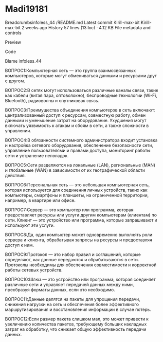 # Madi19181
Breadcrumbsinfoless_44
/README.md
Latest commit
Kirill-max-bit
Kirill-max-bit
2 weeks ago
History
57 lines (13 loc) · 4.12 KB
File metadata and controls

Preview

Code

Blame
infoless_44

ВОПРОС1:Компьютерная сеть — это группа взаимосвязанных компьютеров, которые могут обмениваться данными и ресурсами друг с другом.

ВОПРОС2:В сетях могут использоваться различные каналы связи, такие как кабели (витая пара, оптоволокно), беспроводные технологии (Wi-Fi, Bluetooth), радиоволны и спутниковая связь.

ВОПРОС3:Преимущества объединения компьютеров в сеть включают: централизованный доступ к ресурсам, совместную работу, обмен данными и уменьшение затрат на оборудование. Ухудшения могут включать уязвимость к атакам и сбоям в сети, а также сложности в управлении.

ВОПРОС4:В обязанности системного администратора входит установка и настройка сетевого оборудования, обеспечение безопасности сети, управление пользователями и правами доступа, мониторинг работы сети и устранение неполадок.

ВОПРОС5:Сети разделяются на локальные (LAN), региональные (MAN) и глобальные (WAN) в зависимости от их географической области действия.

ВОПРОС6:Персональная сеть — это небольшая компьютерная сеть, которая используется для соединения личных устройств, таких как компьютеры, смартфоны и планшеты, на ограниченной территории, например, в квартире или офисе.

ВОПРОС7:Сервер — это компьютер или программа, которая предоставляет ресурсы или услуги другим компьютерам (клиентам) по сети. Клиент — это устройство или программа, которые запрашивают и используют эти услуги.

ВОПРОС8:Да, один компьютер может одновременно выполнять роли сервера и клиента, обрабатывая запросы на ресурсы и предоставляя доступ к ним.

ВОПРОС9:Протокол — это набор правил и соглашений, которые определяют, как данные передаются и обрабатываются в сети. Протоколы необходимы для обеспечения совместимости и корректной работы сетевых устройств.

ВОПРОС10:Шлюз — это устройство или программа, которая соединяет различные сети и управляет передачей данных между ними, преобразуя форматы данных, если это необходимо.

ВОПРОС11:Данные делятся на пакеты для упрощения передачи, снижения нагрузки на сеть и обеспечения более эффективного маршрутизирования и восстановления информации в случае потерь.

ВОПРОС12:Если размер пакета слишком мал, это может привести к увеличению количества пакетов, требующему больших накладных затрат на обработку, что снижает общую эффективность передачи данных.
